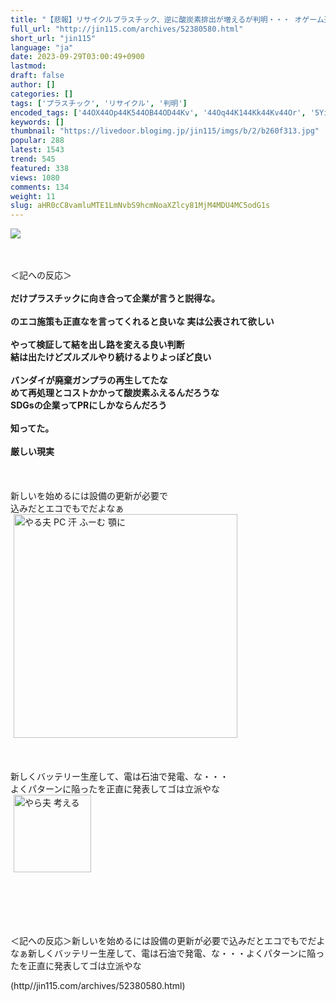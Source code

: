 ```yaml
---
title: "【悲報】リサイクルプラスチック、逆に酸炭素排出が増えるが判明・・・ オゲーム速報＠刃"
full_url: "http://jin115.com/archives/52380580.html"
short_url: "jin115"
language: "ja"
date: 2023-09-29T03:00:49+0900
lastmod: 
draft: false
author: []
categories: []
tags: ['プラスチック', 'リサイクル', '判明']
encoded_tags: ['44OX44Op44K544OB44OD44Kv', '44Oq44K144Kk44Kv44Or', '5Yik5piO']
keywords: []
thumbnail: "https://livedoor.blogimg.jp/jin115/imgs/b/2/b260f313.jpg"
popular: 288
latest: 1543
trend: 545
featured: 338
views: 1080
comments: 134
weight: 11
slug: aHR0cC8vamluMTE1LmNvbS9hcmNoaXZlcy81MjM4MDU4MC5odG1s
---
```


![](https://livedoor.blogimg.jp/jin115/imgs/b/2/b260f313.jpg)

<div><a name='more'></a> <br> <br> ＜記への反応＞<br> <br> <b>だけプラスチックに向き合って企業が言うと説得な。</b><br> <br> <b>のエコ施策も正直なを言ってくれると良いな 実は公表されて欲しい</b><br> <br> <b>やって検証して結を出し路を変える良い判断<br> 結は出たけどズルズルやり続けるよりよっぽど良い</b><br> <br> <b>バンダイが廃棄ガンプラの再生してたな<br> めて再処理とコストかかって酸炭素ふえるんだろうな<br> SDGsの企業ってPRにしかならんだろう</b><br> <br> <b>知ってた。</b><br> <br> <b>厳しい現実</b><br> <br> <br> <br> 新しいを始めるには設備の更新が必要で<br> 込みだとエコでもでだよなぁ<br> <img src='https//livedoor.blogimg.jp/jin115/imgs/2/0/20ed31b5.gif' alt='やる夫 PC 汗 ふーむ 顎に' width='358' border='0' hspace='5' class='pict'><br> <br> <br> <br> 新しくバッテリー生産して、電は石油で発電、な・・・<br> よくパターンに陥ったを正直に発表してゴは立派やな<br> <img src='https//livedoor.blogimg.jp/jin115/imgs/1/0/10da390b.gif' alt='やら夫 考える' width='124' border='0' hspace='5' class='pict'><br> <br> <br> <br> <br> <br> <p>＜記への反応＞新しいを始めるには設備の更新が必要で込みだとエコでもでだよなぁ新しくバッテリー生産して、電は石油で発電、な・・・よくパターンに陥ったを正直に発表してゴは立派やな</p></div>

(http//jin115.com/archives/52380580.html)
